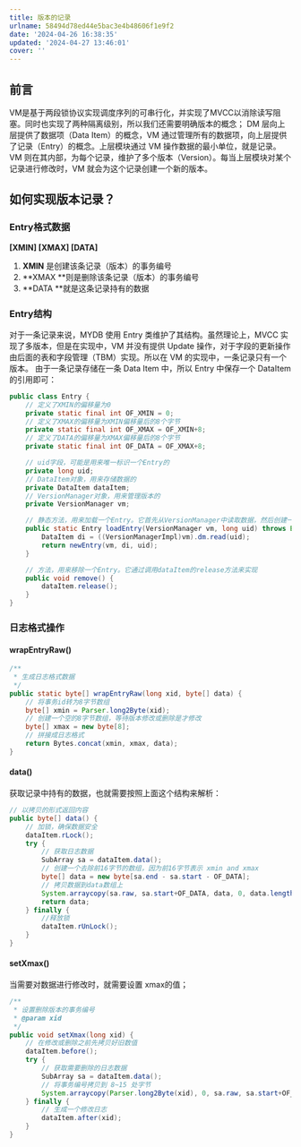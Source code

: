 ```yaml
---
title: 版本的记录
urlname: 58494d78ed44e5bac3e4b48606f1e9f2
date: '2024-04-26 16:38:35'
updated: '2024-04-27 13:46:01'
cover: ''
---
```

## 前言
VM是基于两段锁协议实现调度序列的可串行化，并实现了MVCC以消除读写阻塞。同时也实现了两种隔离级别，所以我们还需要明确版本的概念；
DM 层向上层提供了数据项（Data Item）的概念，VM 通过管理所有的数据项，向上层提供了记录（Entry）的概念。上层模块通过 VM 操作数据的最小单位，就是记录。VM 则在其内部，为每个记录，维护了多个版本（Version）。每当上层模块对某个记录进行修改时，VM 就会为这个记录创建一个新的版本。
## 如何实现版本记录？
### Entry格式数据
**[XMIN]	[XMAX]	[DATA]**

1. **XMIN** 是创建该条记录（版本）的事务编号
2. **XMAX **则是删除该条记录（版本）的事务编号
3. **DATA **就是这条记录持有的数据
### Entry结构
对于一条记录来说，MYDB 使用 Entry 类维护了其结构。虽然理论上，MVCC 实现了多版本，但是在实现中，VM 并没有提供 Update 操作，对于字段的更新操作由后面的表和字段管理（TBM）实现。所以在 VM 的实现中，一条记录只有一个版本。	由于一条记录存储在一条 Data Item 中，所以 Entry 中保存一个 DataItem 的引用即可：
```java
public class Entry {
    // 定义了XMIN的偏移量为0
    private static final int OF_XMIN = 0;
    // 定义了XMAX的偏移量为XMIN偏移量后的8个字节
    private static final int OF_XMAX = OF_XMIN+8;
    // 定义了DATA的偏移量为XMAX偏移量后的8个字节
    private static final int OF_DATA = OF_XMAX+8;

    // uid字段，可能是用来唯一标识一个Entry的
    private long uid;
    // DataItem对象，用来存储数据的
    private DataItem dataItem;
    // VersionManager对象，用来管理版本的
    private VersionManager vm;

    // 静态方法，用来加载一个Entry。它首先从VersionManager中读取数据，然后创建一个新的Entry
    public static Entry loadEntry(VersionManager vm, long uid) throws Exception {
        DataItem di = ((VersionManagerImpl)vm).dm.read(uid);
        return newEntry(vm, di, uid);
    }

    // 方法，用来移除一个Entry。它通过调用dataItem的release方法来实现
    public void remove() {
        dataItem.release();
    }
}
```
### 日志格式操作
#### wrapEntryRaw()
```java
/**
 * 生成日志格式数据
 */
public static byte[] wrapEntryRaw(long xid, byte[] data) {
    // 将事务id转为8字节数组
    byte[] xmin = Parser.long2Byte(xid);
    // 创建一个空的8字节数组，等待版本修改或删除是才修改
    byte[] xmax = new byte[8];
    // 拼接成日志格式
    return Bytes.concat(xmin, xmax, data);
}
```
#### data()
获取记录中持有的数据，也就需要按照上面这个结构来解析：
```java
// 以拷贝的形式返回内容
public byte[] data() {
    // 加锁，确保数据安全
    dataItem.rLock();
    try {
        // 获取日志数据
        SubArray sa = dataItem.data();
        // 创建一个去除前16字节的数组，因为前16字节表示 xmin and xmax
        byte[] data = new byte[sa.end - sa.start - OF_DATA];
        // 拷贝数据到data数组上
        System.arraycopy(sa.raw, sa.start+OF_DATA, data, 0, data.length);
        return data;
    } finally {
        //释放锁
        dataItem.rUnLock();
    }
}
```
#### setXmax()
当需要对数据进行修改时，就需要设置 xmax的值；
```java
/**
 * 设置删除版本的事务编号
 * @param xid
 */
public void setXmax(long xid) {
    // 在修改或删除之前先拷贝好旧数值
    dataItem.before();
    try {
        // 获取需要删除的日志数据
        SubArray sa = dataItem.data();
        // 将事务编号拷贝到 8~15 处字节
        System.arraycopy(Parser.long2Byte(xid), 0, sa.raw, sa.start+OF_XMAX, 8);
    } finally {
        // 生成一个修改日志
        dataItem.after(xid);
    }
}
```
